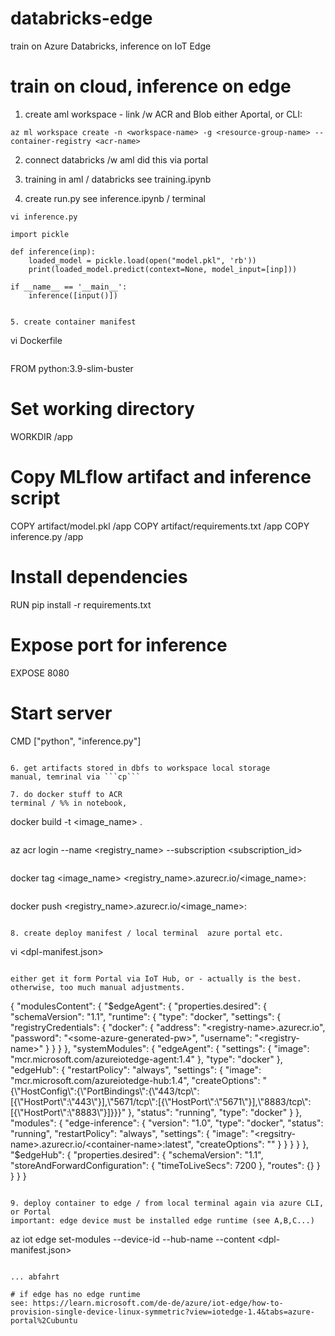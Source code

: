 # databricks-edge
train on Azure Databricks, inference on IoT Edge

# train on cloud, inference on edge

1. create aml workspace - link /w ACR and Blob
either Aportal, or CLI:

```
az ml workspace create -n <workspace-name> -g <resource-group-name> --container-registry <acr-name>
```

2. connect databricks /w aml
did this via portal 
 
3. training in aml / databricks
see training.ipynb

4. create run.py
see inference.ipynb / terminal 

```
vi inference.py
``` 

```
import pickle

def inference(inp):
    loaded_model = pickle.load(open("model.pkl", 'rb'))
    print(loaded_model.predict(context=None, model_input=[inp]))
    
if __name__ == '__main__':
    inference([input()])


5. create container manifest

```
vi Dockerfile
```

```
FROM python:3.9-slim-buster

# Set working directory
WORKDIR /app

# Copy MLflow artifact and inference script
COPY artifact/model.pkl /app
COPY artifact/requirements.txt /app
COPY inference.py /app

# Install dependencies
RUN pip install -r requirements.txt

# Expose port for inference
EXPOSE 8080

# Start server
CMD ["python", "inference.py"]
```

6. get artifacts stored in dbfs to workspace local storage 
manual, temrinal via ```cp```

7. do docker stuff to ACR
terminal / %% in notebook, 

```
docker build -t <image_name> .
```

```
az acr login --name <registry_name> --subscription <subscription_id>
```

```
docker tag <image_name> <registry_name>.azurecr.io/<image_name>:<tag>
```

```
docker push <registry_name>.azurecr.io/<image_name>:<tag>
```

8. create deploy manifest / local terminal  azure portal etc.  

```
vi <dpl-manifest.json>
```

either get it form Portal via IoT Hub, or - actually is the best. otherwise, too much manual adjustments. 

```
{
    "modulesContent": {
        "$edgeAgent": {
            "properties.desired": {
                "schemaVersion": "1.1",
                "runtime": {
                    "type": "docker",
                    "settings": {
                        "registryCredentials": {
                            "docker": {
                                "address": "<registry-name>.azurecr.io",
                                "password": "<some-azure-generated-pw>",
                                "username": "<registry-name>"
                            }
                        }
                    }
                },
                "systemModules": {
                    "edgeAgent": {
                        "settings": {
                            "image": "mcr.microsoft.com/azureiotedge-agent:1.4"
                        },
                        "type": "docker"
                    },
                    "edgeHub": {
                        "restartPolicy": "always",
                        "settings": {
                            "image": "mcr.microsoft.com/azureiotedge-hub:1.4",
                            "createOptions": "{\"HostConfig\":{\"PortBindings\":{\"443/tcp\":[{\"HostPort\":\"443\"}],\"5671/tcp\":[{\"HostPort\":\"5671\"}],\"8883/tcp\":[{\"HostPort\":\"8883\"}]}}}"
                        },
                        "status": "running",
                        "type": "docker"
                    }
                },
                "modules": {
                    "edge-inference": {
                        "version": "1.0",
                        "type": "docker",
                        "status": "running",
                        "restartPolicy": "always",
                        "settings": {
                            "image": "<regsitry-name>.azurecr.io/<container-name>:latest",
                            "createOptions": ""
                        }
                    }
                }
            }
        },
        "$edgeHub": {
            "properties.desired": {
                "schemaVersion": "1.1",
                "storeAndForwardConfiguration": {
                    "timeToLiveSecs": 7200
                },
                "routes": {}
            }
        }
    }
}
```

9. deploy container to edge / from local terminal again via azure CLI, or Portal
important: edge device must be installed edge runtime (see A,B,C...)

```
az iot edge set-modules --device-id <device-name> --hub-name <hub-name> --content <dpl-manifest.json>
```

... abfahrt 

# if edge has no edge runtime 
see: https://learn.microsoft.com/de-de/azure/iot-edge/how-to-provision-single-device-linux-symmetric?view=iotedge-1.4&tabs=azure-portal%2Cubuntu 

